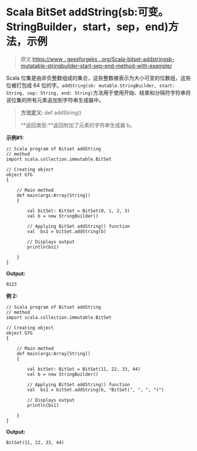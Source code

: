 # Scala BitSet addString(sb:可变。StringBuilder，start，sep，end)方法，示例

> 原文:[https://www . geesforgeks . org/Scala-bitset-addstringsb-mutatable-stringbuilder-start-sep-end-method-with-example/](https://www.geeksforgeeks.org/scala-bitset-addstringsb-mutable-stringbuilder-start-sep-end-method-with-example/)

Scala 位集是由非负整数组成的集合，这些整数被表示为大小可变的位数组，这些位被打包成 64 位的字。`addString(sb: mutable.StringBuilder, start: String, sep: String, end: String)`方法用于使用开始、结束和分隔符字符串将该位集的所有元素追加到字符串生成器中。

> **方法定义:** def addString()
> 
> **返回类型:**返回附加了元素的字符串生成器 b。

**示例#1:**

```
// Scala program of Bitset addString
// method 
import scala.collection.immutable.BitSet 

// Creating object 
object GfG 
{ 

    // Main method 
    def main(args:Array[String]) 
    { 

        val bitSet: BitSet = BitSet(0, 1, 2, 3) 
        val b = new StringBuilder()

        // Applying BitSet addString() function 
        val  bs1 = bitSet.addString(b)

        // Displays output 
        println(bs1) 

    } 
} 
```

**Output:**

```
0123

```

**例 2:**

```
// Scala program of Bitset addString
// method 
import scala.collection.immutable.BitSet 

// Creating object 
object GfG 
{ 

    // Main method 
    def main(args:Array[String]) 
    { 

        val bitSet: BitSet = BitSet(11, 22, 33, 44) 
        val b = new StringBuilder()

        // Applying BitSet addString() function 
        val  bs1 = bitSet.addString(b, "BitSet(", ", ", ")")

        // Displays output 
        println(bs1) 

    } 
} 
```

**Output:**

```
BitSet(11, 22, 33, 44)

```